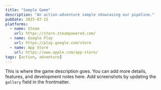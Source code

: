 ```yaml
---
title: "Sample Game"
description: "An action-adventure sample showcasing our pipeline."
pubDate: 2025-07-15
platforms:
  - name: Steam
    url: https://store.steampowered.com/
  - name: Google Play
    url: https://play.google.com/store
  - name: App Store
    url: https://www.apple.com/app-store/
tags: [action, adventure]
---
```


This is where the game description goes. You can add more details, features, and development notes here. Add screenshots by updating the `gallery` field in the frontmatter.
